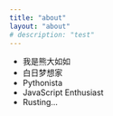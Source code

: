 ```yaml
---
title: "about"
layout: "about"
# description: "test"
---
```


- 我是熊大如如
- 白日梦想家
- Pythonista
- JavaScript Enthusiast
- Rusting...
